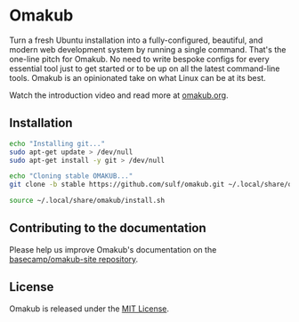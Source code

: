 # Omakub

Turn a fresh Ubuntu installation into a fully-configured, beautiful, and modern web development system by running a single command. That's the one-line pitch for Omakub. No need to write bespoke configs for every essential tool just to get started or to be up on all the latest command-line tools. Omakub is an opinionated take on what Linux can be at its best.

Watch the introduction video and read more at [omakub.org](https://omakub.org).

## Installation

```sh
echo "Installing git..."
sudo apt-get update > /dev/null
sudo apt-get install -y git > /dev/null

echo "Cloning stable OMAKUB..."
git clone -b stable https://github.com/sulf/omakub.git ~/.local/share/omakub > /dev/null

source ~/.local/share/omakub/install.sh
```

## Contributing to the documentation

Please help us improve Omakub's documentation on the [basecamp/omakub-site repository](https://github.com/basecamp/omakub-site).

## License

Omakub is released under the [MIT License](https://opensource.org/licenses/MIT).
